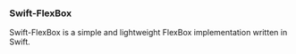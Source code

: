 ### Swift-FlexBox ###

Swift-FlexBox is a simple and lightweight FlexBox implementation written in Swift.